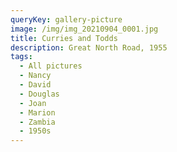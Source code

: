 ```yaml
---
queryKey: gallery-picture
image: /img/img_20210904_0001.jpg
title: Curries and Todds
description: Great North Road, 1955
tags:
  - All pictures
  - Nancy
  - David
  - Douglas
  - Joan
  - Marion
  - Zambia
  - 1950s
---
```

